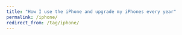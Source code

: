 ```yaml
---
title: "How I use the iPhone and upgrade my iPhones every year"
permalink: /iphone/
redirect_from: /tag/iphone/
---
```

